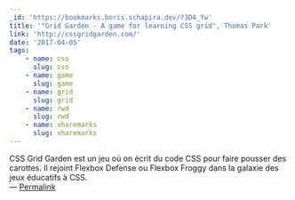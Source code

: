 ```yaml
---
_id: 'https://bookmarks.boris.schapira.dev/?3D4_Yw'
title: '"Grid Garden - A game for learning CSS grid", Thomas Park'
link: 'http://cssgridgarden.com/'
date: '2017-04-05'
tags:
    - name: css
      slug: css
    - name: game
      slug: game
    - name: grid
      slug: grid
    - name: rwd
      slug: rwd
    - name: sharemarks
      slug: sharemarks
---
```


CSS Grid Garden est un jeu où on écrit du code CSS pour faire pousser des
carottes. Il rejoint Flexbox Defense ou Flexbox Froggy dans la galaxie des jeux
éducatifs à CSS. <br>&#8212;
<a href="https://bookmarks.boris.schapira.dev/?3D4_Yw" title="Permalink">Permalink</a>
